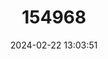 ---
title: "154968"
category: "Etrumeus whiteheadi"
draft: false
date: 2024-02-22 13:03:51
languages:
  English: ["Redeye", "Redeye Roundherring", "Round Herring", "Whitehead's Round Herring"]
  Spanish; Castilian: ["Sardina Angoleña"]
  French: ["Sardine de Whitehead", "Shadine de Angola"]
---